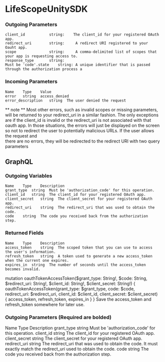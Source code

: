 # LifeScopeUnitySDK

  ### Outgoing Parameters
    client_id	        string:    The client_id for your registered OAuth app.
    redirect_uri	    string:	    A redirect URI registered to your Oauht app.
    scope	            string:	    A comma-delimited list of scopes that your app is requesting access to.
    response_type	    string:	
    Must be 'code'.state	string: A unique identifier that is passed through the authorization process a
  ### Incoming Parameters
    Name	Type	Value
    error	string	access_denied
    error_description	string	The user denied the request

  ** note **
    Most other errors, such as invalid scopes or missing parameters, will be returned to your redirect_uri in a similar fashion. The only     exceptions are if the client_id is invalid or the redirect_uri is not associated with that oauth app. In those situations, the errors     will just be displayed on the screen so not to redirect the user to potentially malicious URLs. If the user allows the request and    
    there are no errors, they will be redirected to the redirect URI with two query parameters

## GraphQL
  ### Outgoing Variables
    Name	Type	Description
    grant_type	string	Must be 'authorization_code' for this operation.
    client_id	string	The client_id for your registered OAuth app.
    client_secret	string	The client_secret for your registered OAuth app.
    redirect_uri	string	The redirect_uri that was used to obtain the code.
    code	string	The code you received back from the authorization step.
    
   ### Returned Fields
    Name	Type	Description
    access_token	string	The scoped token that you can use to access the user's information.
    refresh_token	string	A token used to generate a new access_token when the current one expires.
    expires_in	string	The number of seconds until the access_token becomes invalid. 
mutation oauthTokenAccessToken($grant_type: String!, $code: String, $redirect_uri: String!, $client_id: String!, $client_secret: String!) {
  oauthTokenAccessToken(grant_type: $grant_type, code: $code, redirect_uri: $redirect_uri, client_id: $client_id, client_secret: $client_secret) {
    access_token,
    refresh_token,
    expires_in
  }
}
Save the access_token and refresh_token somewhere for later use.

### Outgoing Parameters (Required are bolded)

Name	Type	Description
grant_type	string	Must be 'authorization_code' for this operation.
client_id	string	The client_id for your registered OAuth app.
client_secret	string	The client_secret for your registered OAuth app.
redirect_uri	string	The redirect_uri that was used to obtain the code. It must exactly match the redirect_uri used to obtain the code.
code	string	The code you received back from the authorization step.